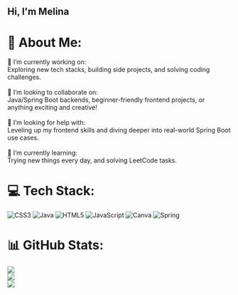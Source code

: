 ## Hi, I'm Melina

# 💫 About Me:
🔭 I’m currently working on:<br>Exploring new tech stacks, building side projects, and solving coding challenges.<br><br>👯 I’m looking to collaborate on:<br>Java/Spring Boot backends, beginner-friendly frontend projects, or anything exciting and creative!<br><br>🤝 I’m looking for help with:<br>Leveling up my frontend skills and diving deeper into real-world Spring Boot use cases.<br><br>🌱 I’m currently learning:<br>Trying new things every day, and solving LeetCode tasks.


# 💻 Tech Stack:
![CSS3](https://img.shields.io/badge/css3-%231572B6.svg?style=for-the-badge&logo=css3&logoColor=white) ![Java](https://img.shields.io/badge/java-%23ED8B00.svg?style=for-the-badge&logo=openjdk&logoColor=white) ![HTML5](https://img.shields.io/badge/html5-%23E34F26.svg?style=for-the-badge&logo=html5&logoColor=white) ![JavaScript](https://img.shields.io/badge/javascript-%23323330.svg?style=for-the-badge&logo=javascript&logoColor=%23F7DF1E) ![Canva](https://img.shields.io/badge/Canva-%2300C4CC.svg?style=for-the-badge&logo=Canva&logoColor=white) ![Spring](https://img.shields.io/badge/spring-%236DB33F.svg?style=for-the-badge&logo=spring&logoColor=white)
# 📊 GitHub Stats:
![](https://github-readme-stats.vercel.app/api?username=Schmellu&theme=dark&hide_border=false&include_all_commits=true&count_private=false)<br/>
![](https://nirzak-streak-stats.vercel.app/?user=Schmellu&theme=dark&hide_border=false)<br/>
![](https://github-readme-stats.vercel.app/api/top-langs/?username=Schmellu&theme=dark&hide_border=false&include_all_commits=true&count_private=false&layout=compact)

<!-- Proudly created with GPRM ( https://gprm.itsvg.in ) -->
